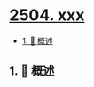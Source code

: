 # [2504. xxx](https://github.com/Tdahuyou/TNotes.leetcode/tree/main/notes/2504.%20xxx)

<!-- region:toc -->

- [1. 📝 概述](#1--概述)

<!-- endregion:toc -->

## 1. 📝 概述

